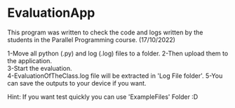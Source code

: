 # EvaluationApp

This program was written to check the code and logs written by the students in the Parallel Programming course. (17/10/2022)

1-Move all python (.py) and log (.log) files to a folder. 
2-Then upload them to the application.                   
3-Start the evaluation.                                   
4-EvaluationOfTheClass.log file will be extracted in 'Log File folder'.
5-You can save the outputs to your device if you want.          

Hint: If you want test quickly you can use 'ExampleFiles' Folder :D
